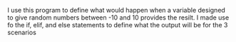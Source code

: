I use this program to define what would happen when a variable designed to give random numbers between -10 and 10 provides the resilt. 
I made use fo the if, elif, and else statements to define what the output will be for the 3 scenarios
